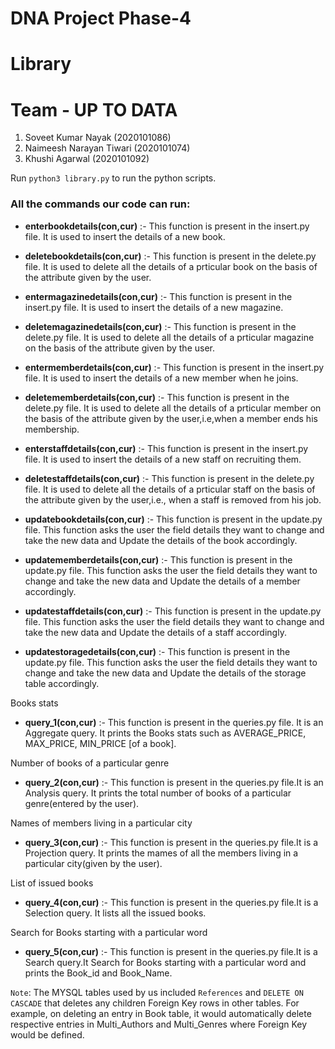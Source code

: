 # DNA Project Phase-4
# Library

# Team - UP TO DATA
1. Soveet Kumar Nayak (2020101086)
2. Naimeesh Narayan Tiwari (2020101074)
3. Khushi Agarwal (2020101092)


Run `python3 library.py` to run the python scripts.


### All the commands our code can run:

* **enterbookdetails(con,cur)** :- This function is present in the insert.py file. It is used to insert the details of a new book.

* **deletebookdetails(con,cur)** :- This function is present in the delete.py file. It is used to delete all the details of a prticular book on the basis of the attribute given by the user.


* **entermagazinedetails(con,cur)** :- This function is present in the insert.py file. It is used to insert the details of a new magazine.

* **deletemagazinedetails(con,cur)** :- This function is present in the delete.py file. It is used to delete all the details of a prticular magazine on the basis of the attribute given by the user.


* **entermemberdetails(con,cur)** :- This function is present in the insert.py file. It is used to insert the details of a new member when he joins.

* **deletememberdetails(con,cur)** :- This function is present in the delete.py file. It is used to delete all the details of a prticular member on the basis of the attribute given by the user,i.e,when a member ends his membership.


* **enterstaffdetails(con,cur)** :- This function is present in the insert.py file. It is used to insert the details of a new staff on recruiting them.

* **deletestaffdetails(con,cur)** :- This function is present in the delete.py file. It is used to delete all the details of a prticular staff on the basis of the attribute given by the user,i.e., when a staff is removed from his job.


* **updatebookdetails(con,cur)** :- This function is present in the update.py file. This function asks the user the field details they want to change and take the new data and Update the details of the book accordingly.

* **updatememberdetails(con,cur)** :- This function is present in the update.py file. This function asks the user the field details they want to change and take the new data and Update the details of a member accordingly.

* **updatestaffdetails(con,cur)** :- This function is present in the update.py file. This function asks the user the field details they want to change and take the new data and Update the details of a staff accordingly.

* **updatestoragedetails(con,cur)** :- This function is present in the update.py file. This function asks the user the field details they want to change and take the new data and Update the details of the storage table accordingly.

Books stats
* **query_1(con,cur)** :- This function is present in the queries.py file. It is an Aggregate query. It prints the Books stats such as AVERAGE_PRICE, MAX_PRICE, MIN_PRICE [of a book].

Number of books of a particular genre
* **query_2(con,cur)** :- This function is present in the queries.py file.It is an Analysis query. It prints the total number of books of a particular genre(entered by the user).

Names of members living in a particular city
* **query_3(con,cur)** :- This function is present in the queries.py file.It is a Projection query. It prints the mames of all the members living in a particular city(given by the user).

List of issued books
* **query_4(con,cur)** :- This function is present in the queries.py file.It is a Selection query. It lists all the issued books.

Search for Books starting with a particular word
* **query_5(con,cur)** :- This function is present in the queries.py file.It is a Search query.It Search for Books starting with a particular word and prints the Book_id and Book_Name.

`Note`: The MYSQL tables used by us included `References` and `DELETE ON CASCADE` that deletes any children Foreign Key rows in other tables. For example, on deleting an entry in Book table, it would automatically delete respective entries in Multi_Authors and Multi_Genres where Foreign Key would be defined.